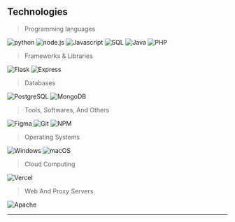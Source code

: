 
<br>
  <h2 align="left">Technologies</h2>
  
  > Programming languages

  <p>
    <img alt="python" src="https://img.shields.io/badge/Python-14354C.svg?logo=python&logoColor=white">
    <img alt="node.js" src="https://img.shields.io/badge/Node.js-43853D.svg?logo=node.js&logoColor=white">
    <img alt="Javascript" src="https://img.shields.io/badge/JavaScript-F7DF1E.svg?logo=javascript&logoColor=black">
    <img alt="SQL" src="https://custom-icon-badges.herokuapp.com/badge/SQL-025E8C.svg?logo=database&logoColor=white">
    <img alt="Java" src="https://img.shields.io/badge/Java-007396.svg?logo=java&logoColor=white">
    <img alt="PHP" src="https://img.shields.io/badge/PHP-777BB4.svg?logo=php&logoColor=white">
  </p>
  
  > Frameworks & Libraries
 
  <p>
    <img alt="Flask" src="https://img.shields.io/badge/Flask-white.svg?logo=flask&logoColor=black">
    <img alt="Express" src="https://img.shields.io/badge/Express-ffffff.svg?logo=express&logoColor=black">
  </p>
  
  > Databases
  
  <p>
    <img alt="PostgreSQL" src ="https://img.shields.io/badge/PostgreSQL-316192.svg?logo=postgresql&logoColor=white">
    <img alt="MongoDB" src ="https://img.shields.io/badge/MongoDB-4ea94b.svg?logo=mongodb&logoColor=white">
    
  </p>
  
  > Tools, Softwares, And Others
  
  <p>
<img alt="Figma" src="https://img.shields.io/badge/Figma-white.svg?logo=figma&logoColor=purple">
    <img alt="Git" src="https://img.shields.io/badge/Git-F05033.svg?logo=git&logoColor=white">
    <img alt="NPM" src ="https://img.shields.io/badge/NPM-white.svg?logo=npm&logoColor=red">
  </p>
  
  > Operating Systems
  
  <p>
    <img alt="Windows" src ="https://img.shields.io/badge/Windows-1f5ad1.svg?logo=windows&logoColor=white">
<img alt="macOS" src="https://img.shields.io/badge/macOS-000000.svg?logo=apple&logoColor=white">

  </p>
  
  > Cloud Computing
  
  <p>
    <img alt="Vercel" src="https://img.shields.io/badge/Vercel-000000.svg?logo=vercel&logoColor=white">
  </p>
  
  > Web And Proxy Servers
  
  <p>
    <img alt="Apache" src="https://img.shields.io/badge/Apache-white.svg?logo=apache&logoColor=red">
  </p>
<hr>


